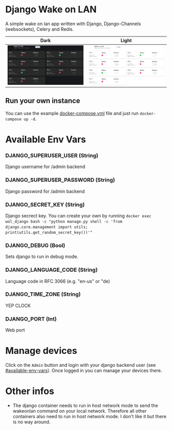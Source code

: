 # Django Wake on LAN

A simple wake on lan app written with Django, Django-Channels (websockets), Celery and Redis.

| Dark                 | Light                 |
| -------------------- | --------------------- |
| ![](assets/dark.jpg) | ![](assets/light.jpg) |

## Run your own instance

You can use the example [docker-compose.yml](docker-compose.yml) file and just run `docker-compose up -d`.

# Available Env Vars

### DJANGO_SUPERUSER_USER (String)

Django username for /admin backend

### DJANGO_SUPERUSER_PASSWORD (String)

Django password for /admin backend

### DJANGO_SECRET_KEY (String)

Django secrect key. You can create your own by running `docker exec wol_django bash -c "python manage.py shell -c 'from django.core.management import utils; print(utils.get_random_secret_key())'"`

### DJANGO_DEBUG (Bool)

Sets django to run in debug mode.

### DJANGO_LANGUAGE_CODE (String)

Language code in RFC 3066 (e.g. "en-us" or "de)

### DJANGO_TIME_ZONE (String)

YEP CLOCK

### DJANGO_PORT (Int)

Web port

# Manage devices

Click on the `Admin` button and login with your django backend user (see [#available-env-vars](#available-env-vars)). Once logged in you can manage your devices there.

# Other infos

* The django container needs to run in host network mode to send the wakeonlan command on your local network. Therefore all other containers also need to run in host network mode. I don't like it but there is no way around.